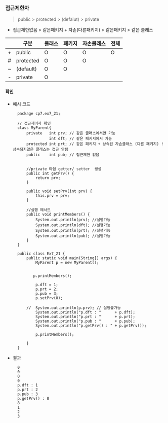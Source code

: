 ### 접근제한자

> public > protected > (defalut) > private

- 접근제한없음 > 같은패키지 + 자손(다른패키지) > 같은패키지 > 같은 클래스

|     | 구분      | 클래스 | 패키지 | 자손클래스 | 전체 |
| --- | --------- | ------ | ------ | ---------- | ---- |
| +   | public    | O      | O      | O          | O    |
| #   | protected | O      | O      | O          |      |
| ~   | (default) | O      | O      |            |      |
| -   | private   | O      |        |            |      |

#### 확인

- 예시 코드

        package cp7.ex7_21;

        // 접근제어자 확인
        class MyParent{
            private   int prv; // 같은 클래스에서만 가능
                      int dft; // 같은 패키지에서 가능
            protected int prt; // 같은 패키지 + 상속된 자손클래스 (다른 패키지) ! 상속되지않은 클래스는 접근 안됨
            public    int pub; // 접근제한 없음


            //private 타입 getter/ setter  생성
            public int getPrv() {
                return prv;
            }

            public void setPrv(int prv) {
                this.prv = prv;
            }

            //실행 메서드
            public void printMembers() {
                System.out.println(prv); //실행가능
                System.out.println(dft); //실행가능
                System.out.println(prt); //실행가능
                System.out.println(pub); //실행가능
            }
        }

        public class Ex7_21 {
            public static void main(String[] args) {
                MyParent p = new MyParent();


               p.printMembers();

                p.dft = 1;
                p.prt = 2;
                p.pub = 3;
                p.setPrv(8);

            //	System.out.println(p.prv); // 실행불가능
                System.out.println("p.dft : " 	   + p.dft);
                System.out.println("p.prt : "      + p.prt);
                System.out.println("p.pub : "      + p.pub);
                System.out.println("p.getPrv() : " + p.getPrv());

                p.printMembers();

            }
        }

- 결과

        0
        0
        0
        0
        p.dft : 1
        p.prt : 2
        p.pub : 3
        p.getPrv() : 8
        8
        1
        2
        3
